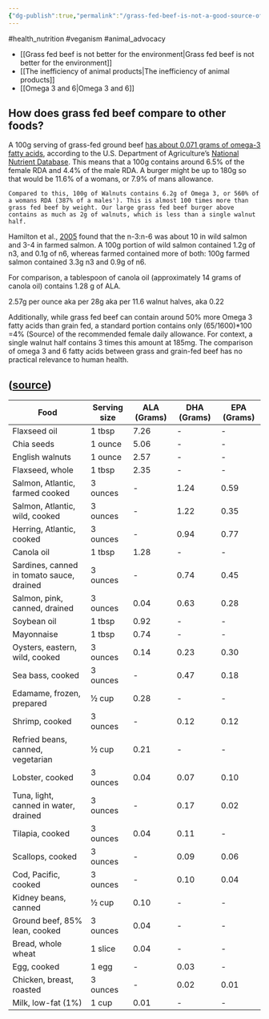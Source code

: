 ```yaml
---
{"dg-publish":true,"permalink":"/grass-fed-beef-is-not-a-good-source-of-omega-fatty-acids/","created":"2024-04-22T12:57:24.000+01:00","updated":"2025-09-29T00:45:35.438+01:00"}
---
```


#health_nutrition #veganism #animal_advocacy 

- [[Grass fed beef is not better for the environment\|Grass fed beef is not better for the environment]]
- [[The inefficiency of animal products\|The inefficiency of animal products]]
- [[Omega 3 and 6\|Omega 3 and 6]] 

## How does grass fed beef compare to other foods?
A 100g serving of grass-fed ground beef [has about 0.071 grams of omega-3 fatty acids](https://fdc.nal.usda.gov/fdc-app.html#/food-details/168608/nutrients), according to the U.S. Department of Agriculture’s [National Nutrient Database](https://fdc.nal.usda.gov/).  This means that a 100g contains around 6.5% of the female RDA and 4.4% of the male RDA. A burger might be up to 180g so that would be 11.6% of a womans, or 7.9% of mans allowance.

	Compared to this, 100g of Walnuts contains 6.2g of Omega 3, or 560% of a womans RDA (387% of a males'). This is almost 100 times more than grass fed beef by weight. Our large grass fed beef burger above contains as much as 2g of walnuts, which is less than a single walnut half.

Hamilton et al., [2005](https://d1wqtxts1xzle7.cloudfront.net/39205296/00463513f580184d24000000-libre.pdf?1444915064=&response-content-disposition=inline%3B+filename%3DLipid_Composition_and_Contaminants_in_Fa.pdf&Expires=1691235235&Signature=FOJcS2q-UNwfJjMzhifbUiXxGcB2ohKWMkB19RlAkjoqtNWcGOtYHgbzItf6U0hR68OQlOs1PLwJwHknWS~wwVs2ZVIuHrJkPaaTQfVyruyexoIvv2qP7NJDarKLEI1Mw~IJnrDhM6eDDYoZI4YHt40sL9KfxxgTLQrZKSx2-9Br3M2hu2AIzSJRpn93Disx4yDcVZNhy9GX9W180rwsY0E3v2zaKagmbE~cyeR6ozWig3GOojBDKMR47ggQFdDrI7vGaXOeSEHd~PgOF2ENcrABb3OKM567YB2h6yatE795fKQv8p~XYJ~2n3-ckngH-RDtzFLtccagLHnkqmk5~A__&Key-Pair-Id=APKAJLOHF5GGSLRBV4ZA)  found that the n-3:n-6 was about 10 in wild salmon and 3-4 in farmed salmon. A 100g portion of wild salmon contained 1.2g of n3, and 0.1g of n6, whereas farmed contained more of both: 100g farmed salmon contained 3.3g n3 and 0.9g of n6. 

For comparison, a tablespoon of canola oil (approximately 14 grams of canola oil) contains 1.28 g of ALA.

2.57g per ounce aka per 28g aka per 11.6 walnut halves, aka 0.22

Additionally, while grass fed beef can contain around 50% more Omega 3 fatty acids than grain fed, a standard portion contains only (65/1600)\*100 =4% (Source) of the recommended female daily allowance. For context, a single walnut half contains 3 times this amount at 185mg. The comparison of omega 3 and 6 fatty acids between grass and grain-fed beef has no practical relevance to human health.
## ([source](https://ods.od.nih.gov/factsheets/Omega3FattyAcids-HealthProfessional/))

| Food | Serving size | ALA (Grams) | DHA (Grams) | EPA (Grams) |
| --- | --- | --- | --- | --- |
| Flaxseed oil | 1 tbsp | 7.26 | - | - |
| Chia seeds | 1 ounce | 5.06 | - | - |
| English walnuts | 1 ounce | 2.57 | - | - |
| Flaxseed, whole | 1 tbsp | 2.35 | - | - |
| Salmon, Atlantic, farmed cooked | 3 ounces | - | 1.24 | 0.59 |
| Salmon, Atlantic, wild, cooked | 3 ounces | - | 1.22 | 0.35 |
| Herring, Atlantic, cooked | 3 ounces | - | 0.94 | 0.77 |
| Canola oil | 1 tbsp | 1.28 | - | - |
| Sardines, canned in tomato sauce, drained | 3 ounces | - | 0.74 | 0.45 |
| Salmon, pink, canned, drained | 3 ounces | 0.04 | 0.63 | 0.28 |
| Soybean oil | 1 tbsp | 0.92 | - | - |
| Mayonnaise | 1 tbsp | 0.74 | - | - |
| Oysters, eastern, wild, cooked | 3 ounces | 0.14 | 0.23 | 0.30 |
| Sea bass, cooked | 3 ounces | - | 0.47 | 0.18 |
| Edamame, frozen, prepared | ½ cup | 0.28 | - | - |
| Shrimp, cooked | 3 ounces | - | 0.12 | 0.12 |
| Refried beans, canned, vegetarian | ½ cup | 0.21 | - | - |
| Lobster, cooked | 3 ounces | 0.04 | 0.07 | 0.10 |
| Tuna, light, canned in water, drained | 3 ounces | - | 0.17 | 0.02 |
| Tilapia, cooked | 3 ounces | 0.04 | 0.11 | - |
| Scallops, cooked | 3 ounces | - | 0.09 | 0.06 |
| Cod, Pacific, cooked | 3 ounces | - | 0.10 | 0.04 |
| Kidney beans, canned | ½ cup | 0.10 | - | - |
| Ground beef, 85% lean, cooked | 3 ounces | 0.04 | - | - |
| Bread, whole wheat | 1 slice | 0.04 | - | - |
| Egg, cooked | 1 egg | - | 0.03 | - |
| Chicken, breast, roasted | 3 ounces | - | 0.02 | 0.01 |
| Milk, low-fat (1%) | 1 cup | 0.01 | - | - |

